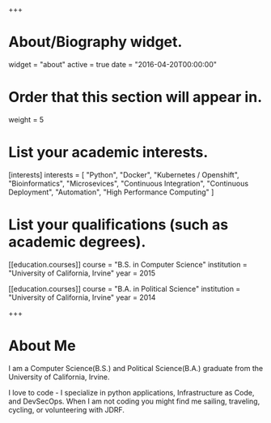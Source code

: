 +++
# About/Biography widget.
widget = "about"
active = true
date = "2016-04-20T00:00:00"

# Order that this section will appear in.
weight = 5

# List your academic interests.
[interests]
  interests = [
    "Python",
    "Docker",
    "Kubernetes / Openshift",
    "Bioinformatics",
    "Microsevices",
    "Continuous Integration",
    "Continuous Deployment",
    "Automation",
    "High Performance Computing"
  ]
  

# List your qualifications (such as academic degrees).
[[education.courses]]
  course = "B.S. in Computer Science"
  institution = "University of California, Irvine"
  year = 2015

[[education.courses]]
  course = "B.A. in Political Science"
  institution = "University of California, Irvine"
  year = 2014
 
+++

# About Me

I am a Computer Science(B.S.) and Political Science(B.A.) graduate from the University of California, Irvine. 

I love to code - I specialize in python applications, Infrastructure as Code, and DevSecOps. When I am not coding you might find me sailing, traveling, cycling, or volunteering with JDRF.  
